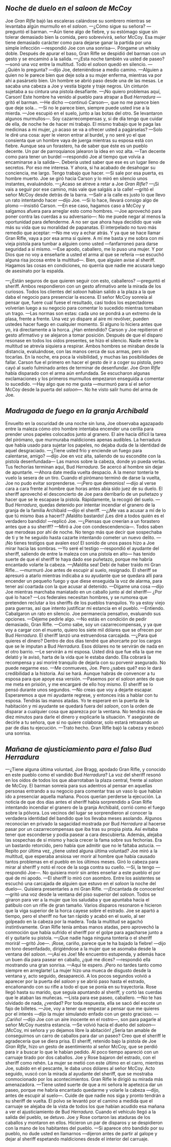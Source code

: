 ## *Noche de duelo en el saloon de McCoy*

Joe *Gran Rifle* bajó las escaleras calándose su sombrero mientras se levantaba algún murmullo en el *saloon*.
  &mdash;¿Cómo sigue su señora? &mdash;preguntó el barman.
  &mdash;Aún tiene algo de fiebre, y su estómago sigue sin tolerar demasiado bien la comida, pero sobrevivirá, señor McCoy. Esa mujer tiene demasiado carácter como para dejarse ganar la partida por una simple infección &mdash;respondió Joe con una sonrisa&mdash;. Póngame un whisky doble.
  Después de apurar el baso, Gran Rifle se despidió del barman con un gesto y se encaminó a la salida.
  &mdash;¿Esta noche también va usted de paseo? &mdash;sonó una voz entre la multitud. Todo el *saloon* quedó en silencio.
  &mdash;¿Quién lo pregunta? &mdash;dijo Joe, deteniéndose a medio camino.
  &mdash;Alguien a quien no le parece bien que deje sola a su mujer enferma, mientras va por ahí a pasárselo bien.
  Un hombre se abrió paso desde una de las mesas. Le sacaba una cabeza a Joe y vestía bigote y traje negros. Un cinturón sujetaba a su cintura una pistola desafiante.
  &mdash;¡No quiero problemas aquí, Carson! Este hombre ha venido al pueblo para atrapar a Bud *Herradura* &mdash;gritó el barman.
  &mdash;He dicho &mdash;continuó Carson&mdash;, que no me parece bien que deje sola…
  &mdash;Si no le parece bien, siempre puede usted irse a la mierda. &mdash;Joe escupió en el suelo, junto a las botas del otro. Se levantaron algunos murmullos&mdash;. Soy cazarrecompensas y, si de día tengo que cuidar de ella, de noche he de hacer mi trabajo. El mismo trabajo que le paga las medicinas a mi mujer, ¿o acaso se va a ofrecer usted a pagárselas?
  &mdash;Solo le diré una cosa: ayer le vieron entrar al burdel, y no seré yo el que consienta que un hombre vaya de juerga mientras su esposa está con fiebre. Aunque sea un forastero, ha de saber que éste es un pueblo decente.
  Un par de parroquianos jalearon la idea en voz alta.
  &mdash;Tan decente como para tener un burdel &mdash;respondió Joe al tiempo que volvía a encaminarse a la salida&mdash;. Debería usted saber que ese es un lugar lleno de secretos. Por eso me interesa. Y ahora, si ha acabado de desahogar su conciencia, me largo. Tengo trabajo que hacer.
  &mdash;Si sale por esa puerta, es hombre muerto.
  Joe se giró hacia Carson y lo miró en silencio unos instantes, evaluándolo.
  &mdash;¿Acaso se atreve a retar a Joe *Gran Rifle*?
  &mdash;¡Si vais a seguir por ese camino, más vale que salgáis a la calle! &mdash;gritó el señor McCoy desde detrás de la barra.
  &mdash;Salir a la calle es justo lo que llevo un rato intentando hacer &mdash;dijo Joe.
  &mdash;Si lo hace, llevará consigo algo de plomo &mdash;insistió Carson.
  &mdash;En ese caso, hagamos caso a McCoy y salgamos afuera para arreglar esto como hombres. &mdash;Joe aprovechó para poner contra las cuerdas a su adversario&mdash;: No me puede negar al menos la oportunidad para defenderme. A no ser que ahora haya decidido que vale más su vida que su moralidad de papanatas.
  El interpelado no tuvo más remedio que aceptar:
  &mdash;No me voy a echar atrás. Y ya que se hace llamar Gran Rifle, vaya a por esa arma si quiere. A mí me basta y me sobra con mi vieja pistola para tumbar a alguien como usted &mdash;fanfarroneó para darse seguridad a sí mismo.
  &mdash;Ese apodo, caballero, me lo puso una mujer. Y por Dios que no voy a enseñarle a usted el arma al que se refería &mdash;se escuchó alguna risa jocosa entre la multitud&mdash;. Bien, que alguien avise al sheriff. Hagamos las cosas en condiciones, no querría que nadie me acusara luego de asesinato por la espalda.


  &mdash;¿Están seguros de que quieren seguir con esto, caballeros? &mdash;preguntó el sheriff.
  Ambos respondieron con un gesto afirmativo ante la mirada de los curiosos. Todos los clientes del *saloon* habían salido a la plaza a la que daba el negocio para presenciar la escena. El señor McCoy sonreía al pensar que, fuere cual fuese el resultado, casi todos los espectadores volverían luego a su negocio para comentar lo sucedido mientras tomaban un trago.
  &mdash;Las normas son estas: cada uno se pondrá a un extremo de la plasa, frente a frente. Una vez yo dispare al aire mi revólver, pueden ustedes hacer fuego en cualquier momento. Si alguno lo hiciera antes que yo, irá directamente a la horca. ¿Han entendido?
  Carson y Joe repitieron el gesto afirmativo y se alejaron a tomar posición.
  Después de que el disparo resonase en todos los oídos presentes, se hizo el silencio. Nadie entre la multitud se atrevía siquiera a respirar. Ambos hombres se miraban desde la distancia, evaluándose, con las manos cerca de sus armas, pero sin tocarlas. En la noche, era poca la visibilidad, y muchas las posibilidades de fallar.
  Carson fue el primero en hacer el gesto de ir a coger su pistola, pero cayó al suelo fulminado antes de terminar de desenfundar. Joe *Gran Rifle* había disparado con el arma aún enfundada. Se escucharon algunas exclamaciones y los primeros murmullos empezaron enseguida a comentar lo sucedido.
  &mdash;Hay algo que no me gusta &mdash;murmuró para sí el señor McCoy desde la puerta del *saloon*&mdash;. No he visto salir humo del arma de Joe.



## *Madrugada de fuego en la granja Archibald*

Envuelto en la oscuridad de una noche sin luna, Joe observaba agazapado entre la maleza cómo otro hombre intentaba encender una cerilla para prender unos papeles colocados junto al granero. El aire hacía difícil la tarea del pirómano, que murmuraba maldiciones apenas audibles. La herradura que había usado para sujetar los papeles, no dejaba duda de la identidad de aquel desgraciado.
  &mdash;¿Tiene usted frío y enciende un fuego para calentarse, amigo? &mdash;dijo Joe en voz alta, saliendo de su escondite con la pistola desenfundada&mdash; Las manos sobre la cabeza, donde yo pueda verlas. Tus fechorías terminan aquí, Bud *Herradura*.
  Se acercó al hombre sin dejar de apuntarle.
  &mdash;Ahora date media vuelta despacio. A la menor tontería te vuelo la sesera de un tiro.
  Cuando el pirómano terminó de darse la vuelta, Joe no pudo evitar sorprenderse.
  &mdash;¡Pero que demonios! &mdash;dijo al verse cara a cara frente al hombre que horas antes abía sido juez de su duelo.
  El sheriff aprovechó el desconcierto de Joe para derribarlo de un puñetazo y hacer que se le escapase la pistola. Rápidamente, la recogió del suelo.
  &mdash;Bud *Herradura*, quedas detenido por intentar incendiar el granero de la granja de la familia Archibald &mdash;dijo el sheriff.
  &mdash;¿¡Me vas a acusar a mí de lo que tú mismo ibas a hacer!? ¡Maldito bastardo! ¡Les diré a todos quién es el verdadero bandido! &mdash;replicó Joe.
  &mdash;¿Piensas que creerían a un forastero antes que a su sheriff? &mdash;Miró a Joe con condescendencia&mdash;. Todos saben que merodeas por ahí de noche. No tengo más que decir que sospechaba de ti y te he seguido hasta cazarte intentando cometer un nuevo delito.
  &mdash;¡No tienes testigos que avalen eso!
  El sonido de unos pasos hizo a Joe mirar hacia las sombras.
  &mdash;Yo seré el testigo &mdash;respondió el ayudante del sheriff, saliendo de entre la maleza con una pistola en alto&mdash; has tenido suerte de que el sheriff te haya dado ese puñetazo, porque me habría encantado volarte la cabeza.
  &mdash;¡Maldita sea! Debí de haber traído mi Gran Rifle… &mdash;murmuró Joe antes de escupir al suelo, resignado.
  El sheriff se apresuró a atarlo mientras indicaba a su ayudante que se quedara allí para encender un pequeño fuego y que diese enseguida la voz de alarma, para tener así coartada con la que acusar al detenido.
  &mdash;Dígame una cosa &mdash;dijo Joe mientras marchaba maniatado en un caballo junto al del sheriff&mdash; ¿Por qué lo hace?
  &mdash;Los federales necesitan hombres, y se rumorea que pretenden reclutar a los sheriffs de los pueblos tranquilos. Yo ya estoy viejo para guerras, así que intento justificar mi estancia en el pueblo.
  &mdash;Entiendo.
  Cabalgaron un rato en silencio. Joe permanecía pensativo, evaluando sus opciones.
  &mdash;Déjeme pedirle algo.
  &mdash;No estás en condición de pedir demasiado, Gran Rifle.
  &mdash;Como sabe, soy un cazarrecompensas, y ya que voy a cargar con el muerto, quiero los siete mil dólares que se ofrecen por Bud *Herradura*.
  El sheriff lanzó una estruendosa carcajada.
  &mdash;¿Para qué quieres el dinero? Dentro de dos días tendré que ahorcarte por los cargos que se le imputan a Bud *Herradura*. Esos dólares no te servirán de nada en el otro barrio.
  &mdash;Le servirán a mi esposa. Usted dirá que fue ella la que me delató y le avisó, harta de la vida que le estaba dando. Ella cobrará la recompensa y así moriré tranquilo de dejarla con su porvenir asegurado. No puede negarme eso.
  &mdash;Me conmueves, Joe. Pero ¿sabes qué? eso le dará credibilidad a la historia. Así se hará. Aunque habrás de convencer a tu esposa para que apoye esa versión.
  &mdash;Pasemos por el *saloon* antes de que me meta en prisión, y me encargaré de ello hoy mismo.
  El sheriff se lo pensó durante unos segundos.
  &mdash;No creas que voy a dejarte escapar. Esperaremos a que mi ayudante regrese, y entonces irás a hablar con tu esposa. Tendrás las manos atadas. Yo te esperaré en la puerta de la habitación y mi ayudante se quedará fuera del *saloon*, con la orden de disparar a cualquier cosa que aparezca por la ventana. No tendrás más de diez minutos para darle el dinero y explicarle la situación. Y asegúrate de decirle a tu señora, que si no quiere colaborar, solo estará retrasando un par de días tu ejecución.
  &mdash;Trato hecho.
  Gran Rifle bajó la cabeza y esbozó una sonrisa.




## *Mañana de ajusticiamiento para el falso Bud Herradura*

  &mdash;¿Tiene alguna última voluntad, Joe Bragg, apodado Gran Rifle, y conocido en este pueblo como el vandido Bud *Herradura*?
La voz del sheriff resonó en los oídos de todos los que abarrotaban la plaza central, frente al *saloon* de McCoy. El barman sonreía para sus adentros al pensar en aquellas personas entrando a su negocio para comentar tras un vaso lo que habían ido a presenciar aquella mañana. Pocos querían perderse la ejecución. La noticia de que dos días antes el sheriff había sorprendido a Gran Rifle intentando incendiar el granero de la granja Archibald, corrió como el fuego sobre la pólvora. Los vecinos del lugar se sorprendieron al conocer la verdadera identidad del bandido que los llevaba meses asolando. Algunos reconocían en privado la sagacidad mostrada por Bud *Herradura* al hacerse pasar por un cazarrecompensas que iba tras su propia pista. Así evitaba tener que esconderse y podía pasear a cara descubierta. Además, alejaba las sospechas de sí mismo y hacía crecer la fama sobre sus fechorías. Era un bastardo retorcido, pero había que admitir que no le faltaba astucia.
  &mdash;Repito por última vez, ¿tiene usted alguna última voluntad?
Joe miró a la multitud, que esperaba ansiosa ver morir al hombre que había causado tantos problemas en el pueblo en los últimos meses. Giró lo cabeza para mirar al sheriff y notó el roce de la soga contra su cuello.
   &mdash;Sí, la tengo &mdash;respondió Joe&mdash;. No quisiera morir sin antes enseñar a este pueblo el por qué de mi apodo. &mdash;El sheriff lo miró con asombro. Entre los asistentes se escuchó una carcajada de alguien que estuvo en el *saloon* la noche del duelo&mdash;. Quisiera presentarles a mi Gran Rifle.
  &mdash;¡Encantada de conocerles! &mdash;gritó una voz desde la ventana del piso superior del *saloon*.
Todos se giraron para ver a la mujer que los saludaba y que apuntaba hacia el patíbulo con un rifle de gran tamaño. Varios disparos resonaron e hicieron que la viga superior de la horca cayese sobre el estrado. Joe se apartó a tiempo, pero el sheriff no fue tan rápido y acabó en el suelo, al ser golpeado en la cabeza por la madera. Toda la multitud se agachó instintivamente. Gran Rifle tenía ambas manos atadas, pero aprovechó la conmoción que había sufrido el sheriff por el golpe para agacharse junto a él y quitarle su pistola.
  &mdash;¡Que nadie haga ninguna tontería o el sheriff morirá! &mdash;gritó Joe&mdash;. ¡Rose, cariño, parece que te ha bajado la fiebre! &mdash;dijo en tono desenfadado, dirigiéndose a la mujer que se asomaba desde la ventana del *saloon*.
  &mdash;¡Así es Joe! Me encuentro estupenda, y además hace un buen día para pasear en caballo, ¿qué me dices? &mdash;respondió ella mostrando una gran sonrisa.
  &mdash;Aquí te espero. ¡Pero no tardes tanto como siempre en arreglarte!
La mujer hizo una mueca de disgusto desde la ventana y, acto seguido, desapareció. A los pocos segundos volvió a aparecer por la puerta del *saloon* y se abrió paso hasta el estrado, encañonando con su rifle a todo el que se ponía en su trayectoria. Rose llegó hasta su marido, que seguía apuntando al sheriff, y cortó las cuerdas que le ataban las muñecas.
  &mdash;Lista para ese paseo, caballero.
  &mdash;No te has olvidado de nada, ¿verdad?
Por toda respuesta, ella se sacó del escote un fajo de billetes.
  &mdash;Joe, voy a tener que empezar a pensar que me quieres por el interés &mdash;dijo la mujer simulando enfado con un gesto gracioso.
  &mdash;¡Cariño! &mdash;dijo Joe con un aire inocente en el rostro&mdash;, son para pagarle al señor McCoy nuestra estancia. &mdash;Se volvió hacia el dueño del *saloon*&mdash; ¡McCoy, mi señora y yo dejamos libre la abitación! ¿Sería tan amable de conseguirnos un carro de caballos para dar un paseo? Creo que el sheriff le agradecería que se diera prisa.
El sheriff, retenido bajo la pistola de Joe *Gran Rifle*, hizo un gesto de asentimiento al señor McCoy, que se perdió para ir a buscar lo que le habían pedido. Al poco tiempo apareció con un carruaje tirado por dos caballos. Joe y Rose bajaron del estrado, con el sheriff como rehén. La mujer se metió con este último en el carro, mientras Joe, subido en el pescante, le daba unos dólares al señor McCoy. Acto seguido, vuscó con la mirada al ayudante del sheriff, que se mostraba conmocionado por los acontecimientos. Gran Rifle le dirigió su mirada más amenazadora.
  &mdash;Tiene usted suerte de que a mi señora le apetezca dar un paseo, porque me habría encantado quedarme y volarle la cabeza &mdash;dijo, antes de escupir al suelo&mdash;. Cuide de que nadie nos siga y pronto tendrán a su sheriff de vuelta.
El polvo se levantó por el camino a medida que el carruaje se alejaba de la vista de todos los que habían acudido esa mañana a ver el ajusticiamiento de Bud *Herradura*. Cuando el vehículo llegó a la salida del pueblo, se detuvo. Joe y Rose cortaron las ataduras de los caballos y montaron en ellos. Hicieron un par de disparos y se despidieron con la mano de los habitantes del pueblo.
  &mdash;Si aparece otro bandido por su pueblo, no dude usted en llamarnos &mdash;dijeron antes de partir al galope y dejar al sheriff espetando maldiciones desde el interior del carruaje.
